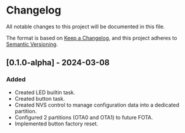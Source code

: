 # Changelog

All notable changes to this project will be documented in this file.

The format is based on [Keep a Changelog](https://keepachangelog.com/en/1.0.0/),
and this project adheres to [Semantic Versioning](https://semver.org/spec/v2.0.0.html).

## [0.1.0-alpha] - 2024-03-08

### Added

- Created LED builtin task.
- Created button task.
- Created NVS control to manage configuration data into a dedicated partition.
- Configured 2 partitions (OTA0 and OTA1) to future FOTA.
- Implemented button factory reset.